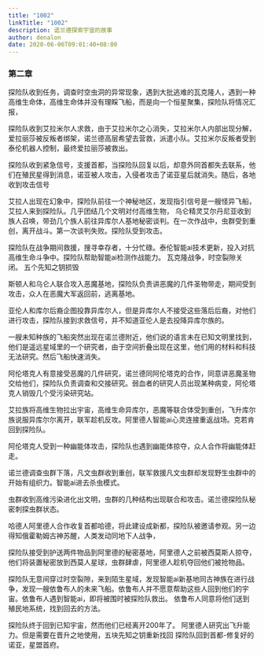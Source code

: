 ```yaml
---
title: "1002"
linkTitle: "1002"
description: 诺兰德探索宇宙的故事
author: denalon
date: 2020-06-06T09:01:40+08:00
---
```


### 第二章


探险队收到任务，调查时空虫洞的异常现象，遇到大批逃难的瓦克隆人，遇到一种高维生命体，高维生命体并没有理睬飞船，而是向一个恒星聚集，探险队将情况汇报，

探险队收到艾拉米尔人求救，由于艾拉米尔之心消失，艾拉米尔人内部出现分解，爱拉丽莎被反叛者绑架，诺兰德高层希望去营救，派遣小队。艾拉米尔反叛者受到泰伦机器人控制，最终爱拉丽莎被救出。

探险队收到紧急信号，支援首都，当探险队回复以后，却意外同首都失去联系，他们在殖民星得到消息，诺亚被人攻击，入侵者攻击了诺亚星后就消失。随后，各地收到攻击信号



艾拉人出现在幻象中，探险队前往一个神秘地区，发现指引信号是一艘怪异飞船，艾拉人来到探险队。几乎团结几个文明对付高维生物，
乌仑精灵艾尔丹尼亚收到族人召唤，带劲几个族人前往异库尔人基地秘密谈判。在一次作战中，虫群受到重创，离开战斗。第一次谈判失败。探险队受到攻击。

探险队在战争期间救援，搜寻幸存者，十分忙碌。泰伦智能ai技术更新，投入对抗高维生命斗争中。探险队帮助智能ai检测作战能力。
瓦克隆战争，时空裂隙关闭。 五个先知之钥损毁


斯顿人和乌仑人联合攻入恶魔基地，探险队负责讲恶魔的几件圣物带走，期间受到攻击，众人在恶魔大军返回前，逃离基地。

亚伦人和库尔后裔企图投靠异库尔人，但是异库尔人不接受这些落后后裔，对他们进行攻击，探险队接到求救信号，并不知道亚伦人是去投降异库尔族的。

一艘未知种族的飞船突然出现在诺兰德附近，他们说的语言未在已知文明里找到，他们是遥远星域里的一个研究者，由于空间折叠出现在这里，他们用的材料和科技无法研究。然后飞船快速消失。


阿伦塔克人有意接受恶魔的几件研究，诺兰德同阿伦塔克的合作，同意讲恶魔圣物交给他们，探险队负责调查和交接研究。弱血者的研究人员出现某种病变，阿伦塔克人销毁几个受污染研究站。

艾拉族将高维生物拉出宇宙，高维生命异库尔，恶魔等联合体受到重创，飞升库尔族说服异库尔尔离开，联军趁机反攻。阿里德人智能ai心灵连接重返战场。克若肯回到探险队。

阿伦塔克人受到一种幽能体攻击，探险队也遇到幽能体掠夺，众人合作将幽能体赶走。


诺兰德调查虫群下落，凡文虫群收到重创，联军救援凡文虫群却发现野生虫群中的开始有组织力。智能ai进去杀虫模式。

虫群收到高维污染进化出文明，虫群的几种结构出现联合和攻击。诺兰德探险队秘密刺探虫群状态。

哈德人阿里德人合作收复首都哈德，将此建设成新都，探险队被邀请参观。另一边得知俄霍勒姆古神苏醒，人类发动同地下人战争，

探险队接受到护送两件物品到阿里德的秘密基地，阿里德人之前被西莫斯人掠夺，他们将装置秘密放到西莫人星球，虫群肆虐，阿里德人趁机夺回他们被抢物品。

探险队无意间穿过时空裂隙，来到陌生星域，发现智能ai新基地同古神族在进行战争，发现一艘依鲁布人的未来飞船。依鲁布人并不愿意帮助这些人回到他们的宇宙。依鲁布人遇到智能ai，即将被围时被探险队救出。
依鲁布人同意将他们送到殖民地系统，找到回去的方法。

探险队终于回到已知宇宙，然而他们已经离开200年了。
阿里德人研究出飞升能力。但是需要在晋升之地使用，五块先知之钥重新找回
探险队回到首都-修复好的诺亚，星盟首府。

